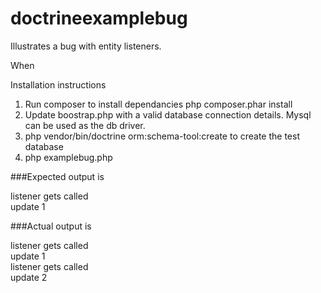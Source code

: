 # doctrineexamplebug
Illustrates a bug with entity listeners.

When 

Installation instructions

1. Run composer to install dependancies php composer.phar install 
2. Update boostrap.php with a valid database connection details. Mysql can be used as the db driver.
3. php vendor/bin/doctrine orm:schema-tool:create to create the test database
4. php examplebug.php

###Expected output is 

listener gets called<br />
update 1


###Actual output is 

listener gets called<br />
update 1<br />
listener gets called<br />
update 2<br />

 
